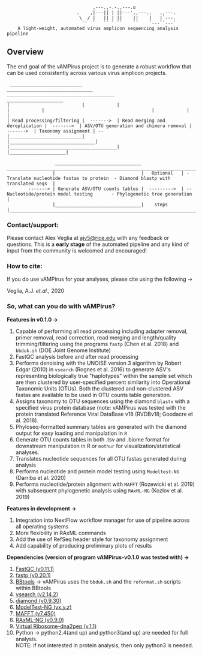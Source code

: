 

                                    ,---.,-.-.,---.o
                              .    ,|---|| | ||---'.,---..   .,---.
                               \  / |   || | ||    ||    |   |`---.
                                `'  `   `` ` ``    ``    `---``---`
        A light-weight, automated virus amplicon sequencing analysis pipeline

## Overview
The end goal of the vAMPirus project is to generate a robust workflow that can be used consistently across various
virus amplicon projects.

```
 ___________________________              ________________________________              ________________________________________              _____________________
|                           |            |                                |            |                                        |            |                     |
| Read processing/filtering |  ------->  | Read merging and dereplication |  ------->  | ASV/OTU generation and chimera removal |  ------->  | Taxonomy assignment | --
|___________________________|            |________________________________|            |________________________________________|            |_____________________|

                  ________________________________                __________________________________________________________________________________
                 |                                |   Optional   | - Translate nucleotide fastas to protein  - Diamond blastp with translated seqs  |
        -------> | Generate ASV/OTU counts tables |  --------->  | -- Nucleotide/protein model testing       - Phylogenetic tree generation         |
                 |________________________________|    steps     |__________________________________________________________________________________|

```

### Contact/support:

Please contact Alex Veglia at ajv5@rice.edu with any feedback or questions. This is a **early stage** of the automated pipeline and any kind of input from the
community is welcomed and encouraged!

### How to cite:

If you do use vAMPirus for your analyses, please cite using the following ->

Veglia, A.J. *et.al.,* 2020


### So, what can you do with vAMPirus?

**Features in v0.1.0 ->**  
1. Capable of performing all read processing including adapter removal, primer removal, read correction, read merging and length/quality trimming/filtering  using the programs `fastp` (Chen et al. 2018) and `bbduk.sh` (DOE Joint Genome Institute)
2. FastQC analysis before and after read processing  
3. Performs denoising with the UNOISE version 3 algorithm by Robert Edgar (2010) in `vsearch` (Rognes et al. 2016) to generate ASV's representing biologically true "haplotypes" within the sample set which are then clustered by user-specified percent similarity into Operational Taxonomic Units (OTUs). Both the clustered and non-clustered ASV fastas are available to be used in OTU counts table generation.
4. Assigns taxonomy to OTU sequences using the diamond `blastx` with a specified virus protein database (note: vAMPirus was tested with the protein translated Reference Viral DataBase v18 (RVDBv18; Goodacre et al. 2018).  
5. Phyloseq-formatted summary tables are generated with the diamond output for easy loading and manipulation in `R`
6. Generate OTU counts tables in both .tsv and .biome format for downstream manipulation in R or `mothur` for visualization/statistical analyses.  
7. Translates nucleotide sequences for all OTU fastas generated during analysis  
8. Performs nucleotide and protein model testing using `Modeltest-NG` (Darriba et al. 2020)  
9. Performs nucleotide/protein alignment with `MAFFT` (Rozewicki et al. 2019) with subsequent phylogenetic analysis using `RAxML-NG` (Kozlov et al. 2019)  

**Features in development ->**
1. Integration into NextFlow workflow manager for use of pipeline across all operating systems  
2. More flexibility in RAxML commands  
3. Add the use of RefSeq header style for taxonomy assignment  
4. Add capability of producing preliminary plots of results  


**Dependencies (version of program vAMPirus-v0.1.0 was tested with) ->**    
1. [FastQC (v0.11.1)](https://github.com/s-andrews/FastQC)
2. [fastp (v0.20.1)](https://github.com/OpenGene/fastp)
3. [BBtools](https://jgi.doe.gov/data-and-tools/bbtools/) -> vAMPirus uses the `bbduk.sh` and the `reformat.sh` scripts within BBtools
4. [vsearch (v2.14.2)](https://github.com/torognes/vsearch)
5. [diamond (v0.9.30)](https://github.com/bbuchfink/diamond)
6. [ModelTest-NG (vx.y.z)](https://github.com/ddarriba/modeltest)  
7. [MAFFT (v7.450)](https://mafft.cbrc.jp/alignment/software/)  
8. [RAxML-NG (v0.9.0)](https://github.com/amkozlov/raxml-ng)
9. [Virtual Ribosome-dna2pep (v.1.1)](http://www.cbs.dtu.dk/services/VirtualRibosome/download.php)
10. Python -> python2.4(and up) and python3(and up) are needed for full analysis.  
NOTE: if not interested in protein analysis, then only python3 is needed.  
